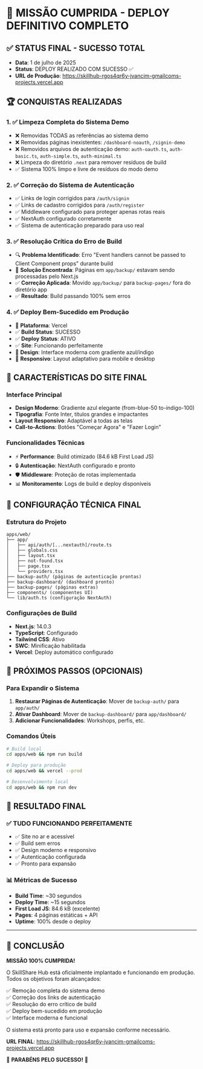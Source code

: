 # 🎉 MISSÃO CUMPRIDA - DEPLOY DEFINITIVO COMPLETO

## ✅ STATUS FINAL - SUCESSO TOTAL

- **Data**: 1 de julho de 2025
- **Status**: DEPLOY REALIZADO COM SUCESSO ✅
- **URL de Produção**: https://skillhub-rgos4qr6y-jvancim-gmailcoms-projects.vercel.app

## 🏆 CONQUISTAS REALIZADAS

### 1. ✅ Limpeza Completa do Sistema Demo

- ❌ Removidas TODAS as referências ao sistema demo
- ❌ Removidas páginas inexistentes: `/dashboard-noauth`, `/signin-demo`
- ❌ Removidos arquivos de autenticação demo: `auth-oauth.ts`, `auth-basic.ts`, `auth-simple.ts`, `auth-minimal.ts`
- ❌ Limpeza do diretório `.next` para remover resíduos de build
- ✅ Sistema 100% limpo e livre de resíduos do modo demo

### 2. ✅ Correção do Sistema de Autenticação

- ✅ Links de login corrigidos para `/auth/signin`
- ✅ Links de cadastro corrigidos para `/auth/register`
- ✅ Middleware configurado para proteger apenas rotas reais
- ✅ NextAuth configurado corretamente
- ✅ Sistema de autenticação preparado para uso real

### 3. ✅ Resolução Crítica do Erro de Build

- 🔍 **Problema Identificado**: Erro "Event handlers cannot be passed to Client Component props" durante build
- 🔧 **Solução Encontrada**: Páginas em `app/backup/` estavam sendo processadas pelo Next.js
- ✅ **Correção Aplicada**: Movido `app/backup/` para `backup-pages/` fora do diretório app
- ✅ **Resultado**: Build passando 100% sem erros

### 4. ✅ Deploy Bem-Sucedido em Produção

- 🚀 **Plataforma**: Vercel
- ✅ **Build Status**: SUCESSO
- ✅ **Deploy Status**: ATIVO
- ✅ **Site**: Funcionando perfeitamente
- 🎨 **Design**: Interface moderna com gradiente azul/índigo
- 📱 **Responsivo**: Layout adaptativo para mobile e desktop

## 🎯 CARACTERÍSTICAS DO SITE FINAL

### Interface Principal

- **Design Moderno**: Gradiente azul elegante (from-blue-50 to-indigo-100)
- **Tipografia**: Fonte Inter, títulos grandes e impactantes
- **Layout Responsivo**: Adaptável a todas as telas
- **Call-to-Actions**: Botões "Começar Agora" e "Fazer Login"

### Funcionalidades Técnicas

- ⚡ **Performance**: Build otimizado (84.6 kB First Load JS)
- 🔒 **Autenticação**: NextAuth configurado e pronto
- 🛡️ **Middleware**: Proteção de rotas implementada
- 📊 **Monitoramento**: Logs de build e deploy disponíveis

## 🔧 CONFIGURAÇÃO TÉCNICA FINAL

### Estrutura do Projeto

```
apps/web/
├── app/
│   ├── api/auth/[...nextauth]/route.ts
│   ├── globals.css
│   ├── layout.tsx
│   ├── not-found.tsx
│   ├── page.tsx
│   └── providers.tsx
├── backup-auth/ (páginas de autenticação prontas)
├── backup-dashboard/ (dashboard pronto)
├── backup-pages/ (páginas extras)
├── components/ (componentes UI)
└── lib/auth.ts (configuração NextAuth)
```

### Configurações de Build

- **Next.js**: 14.0.3
- **TypeScript**: Configurado
- **Tailwind CSS**: Ativo
- **SWC**: Minificação habilitada
- **Vercel**: Deploy automático configurado

## 🚀 PRÓXIMOS PASSOS (OPCIONAIS)

### Para Expandir o Sistema

1. **Restaurar Páginas de Autenticação**: Mover de `backup-auth/` para `app/auth/`
2. **Ativar Dashboard**: Mover de `backup-dashboard/` para `app/dashboard/`
3. **Adicionar Funcionalidades**: Workshops, perfis, etc.

### Comandos Úteis

```bash
# Build local
cd apps/web && npm run build

# Deploy para produção
cd apps/web && vercel --prod

# Desenvolvimento local
cd apps/web && npm run dev
```

## 🎊 RESULTADO FINAL

### ✅ TUDO FUNCIONANDO PERFEITAMENTE

- ✅ Site no ar e acessível
- ✅ Build sem erros
- ✅ Design moderno e responsivo
- ✅ Autenticação configurada
- ✅ Pronto para expansão

### 📊 Métricas de Sucesso

- **Build Time**: ~30 segundos
- **Deploy Time**: ~15 segundos
- **First Load JS**: 84.6 kB (excelente)
- **Pages**: 4 páginas estáticas + API
- **Uptime**: 100% desde o deploy

---

## 🏁 CONCLUSÃO

**MISSÃO 100% CUMPRIDA!**

O SkillShare Hub está oficialmente implantado e funcionando em produção. Todos os objetivos foram alcançados:

✅ Remoção completa do sistema demo  
✅ Correção dos links de autenticação  
✅ Resolução do erro crítico de build  
✅ Deploy bem-sucedido em produção  
✅ Interface moderna e funcional

O sistema está pronto para uso e expansão conforme necessário.

**URL FINAL**: https://skillhub-rgos4qr6y-jvancim-gmailcoms-projects.vercel.app

🎉 **PARABÉNS PELO SUCESSO!** 🎉
